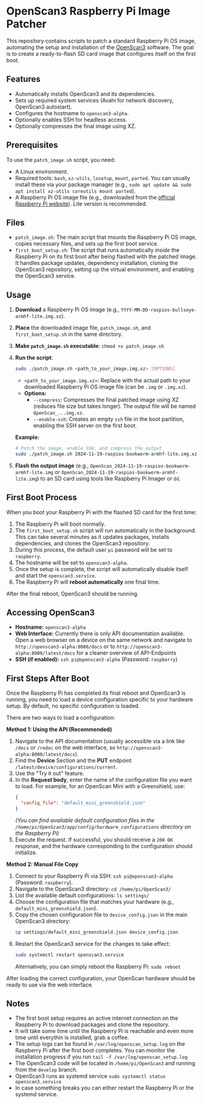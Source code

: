 # OpenScan3 Raspberry Pi Image Patcher

This repository contains scripts to patch a standard Raspberry Pi OS image, automating the setup and installation of the [OpenScan3](https://github.com/OpenScan-org/OpenScan3) software. The goal is to create a ready-to-flash SD card image that configures itself on the first boot.

## Features

*   Automatically installs OpenScan3 and its dependencies.
*   Sets up required system services (Avahi for network discovery, OpenScan3 autostart).
*   Configures the hostname to `openscan3-alpha`.
*   Optionally enables SSH for headless access.
*   Optionally compresses the final image using XZ.

## Prerequisites

To use the `patch_image.sh` script, you need:

*   A Linux environment.
*   Required tools: `bash`, `xz-utils`, `losetup`, `mount`, `parted`. You can usually install these via your package manager (e.g., `sudo apt update && sudo apt install xz-utils coreutils mount parted`).
*   A Raspberry Pi OS image file (e.g., downloaded from the [official Raspberry Pi website](https://www.raspberrypi.com/software/operating-systems/)). Lite version is recommended.

## Files

*   `patch_image.sh`: The main script that mounts the Raspberry Pi OS image, copies necessary files, and sets up the first boot service.
*   `first_boot_setup.sh`: The script that runs automatically *inside* the Raspberry Pi on its first boot after being flashed with the patched image. It handles package updates, dependency installation, cloning the OpenScan3 repository, setting up the virtual environment, and enabling the OpenScan3 service.

## Usage

1.  **Download** a Raspberry Pi OS image (e.g., `YYYY-MM-DD-raspios-bullseye-armhf-lite.img.xz`).
2.  **Place** the downloaded image file, `patch_image.sh`, and `first_boot_setup.sh` in the same directory.
3.  **Make `patch_image.sh` executable**: `chmod +x patch_image.sh`
4.  **Run the script**:

    ```bash
    sudo ./patch_image.sh <path_to_your_image.img.xz> [OPTIONS]
    ```

    *   `<path_to_your_image.img.xz>`: Replace with the actual path to your downloaded Raspberry Pi OS image file (can be `.img` or `.img.xz`).
    *   **Options:**
        *   `--compress`: Compresses the final patched image using XZ (reduces file size but takes longer). The output file will be named `OpenScan_...img.xz`.
        *   `--enable-ssh`: Creates an empty `ssh` file in the boot partition, enabling the SSH server on the first boot.

    **Example:**

    ```bash
    # Patch the image, enable SSH, and compress the output
    sudo ./patch_image.sh 2024-11-19-raspios-bookworm-armhf-lite.img.xz --enable-ssh --compress
    ```

5.  **Flash the output image** (e.g., `OpenScan_2024-11-19-raspios-bookworm-armhf-lite.img` or `OpenScan_2024-11-19-raspios-bookworm-armhf-lite.img`) to an SD card using tools like Raspberry Pi Imager or `dd`.

## First Boot Process

When you boot your Raspberry Pi with the flashed SD card for the first time:

1.  The Raspberry Pi will boot normally.
2.  The `first_boot_setup.sh` script will run automatically in the background. This can take several minutes as it updates packages, installs dependencies, and clones the OpenScan3 repository.
3.  During this process, the default user `pi` password will be set to `raspberry`.
4.  The hostname will be set to `openscan3-alpha`.
5.  Once the setup is complete, the script will automatically disable itself and start the `openscan3.service`.
6.  The Raspberry Pi will **reboot automatically** one final time.

After the final reboot, OpenScan3 should be running.

## Accessing OpenScan3

*   **Hostname:** `openscan3-alpha`
*   **Web Interface:** Currently there is only API documentation available. Open a web browser on a device on the same network and navigate to `http://openscan3-alpha:8000/docs` or to `http://openscan3-alpha:8000/latest/docs` for a cleaner overview of API-Endpoints
*   **SSH (if enabled):** `ssh pi@openscan3-alpha` (Password: `raspberry`)

## First Steps After Boot

Once the Raspberry Pi has completed its final reboot and OpenScan3 is running, you need to load a device configuration specific to your hardware setup. By default, no specific configuration is loaded.

There are two ways to load a configuration:

**Method 1: Using the API (Recommended)**

1.  Navigate to the API documentation (usually accessible via a link like `/docs` or `/redoc` on the web interface, so `http://openscan3-alpha:8000/latest/docs`).
3.  Find the **Device** Section and the **PUT** endpoint `/latest/device/configurations/current`.
4.  Use the "Try it out" feature.
5.  In the **Request body**, enter the name of the configuration file you want to load. For example, for an OpenScan Mini with a Greenshield, use:
    ```json
    {
      "config_file": "default_mini_greenshield.json"
    }
    ```
    *(You can find available default configuration files in the `/home/pi/OpenScan3/app/config/hardware_configurations` directory on the Raspberry Pi)*
6.  Execute the request. If successful, you should receive a `200 OK` response, and the hardware corresponding to the configuration should initialize.

**Method 2: Manual File Copy**

1.  Connect to your Raspberry Pi via SSH: `ssh pi@openscan3-alpha` (Password: `raspberry`).
2.  Navigate to the OpenScan3 directory: `cd /home/pi/OpenScan3/`
3.  List the available default configurations: `ls settings/`
4.  Choose the configuration file that matches your hardware (e.g., `default_mini_greenshield.json`).
5.  Copy the chosen configuration file to `device_config.json` in the main OpenScan3 directory:
    ```bash
    cp settings/default_mini_greenshield.json device_config.json
    ```
6.  Restart the OpenScan3 service for the changes to take effect:
    ```bash
    sudo systemctl restart openscan3.service
    ```
    Alternatively, you can simply reboot the Raspberry Pi: `sudo reboot`

After loading the correct configuration, your OpenScan hardware should be ready to use via the web interface.

## Notes

*   The first boot setup requires an active internet connection on the Raspberry Pi to download packages and clone the repository.
*   It will take some time until the Raspberry Pi is reachable and even more time until everythin is installed, grab a coffee.
*   The setup logs can be found in `/var/log/openscan_setup.log` on the Raspberry Pi after the first boot completes. You can monitor the installation progress if you run `tail -f /var/log/openscan_setup.log`
*   The OpenScan3 code will be located in `/home/pi/OpenScan3` and running from the `develop` branch.
*   OpenScan3 runs as systemd service `sudo systemctl status openscan3.service`
*   In case something breaks you can either restart the Raspberry Pi or the systemd service.
